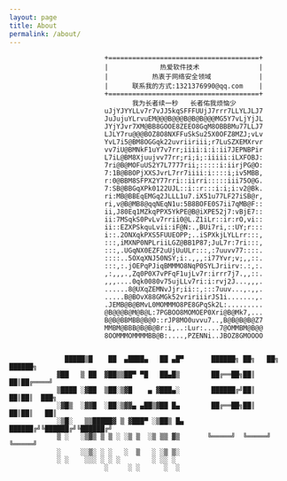 ```yaml
---
layout: page
title: About
permalink: /about/
---
```


                            +======================================+
                            |             热爱软件技术               |
                            |           热衷于网络安全领域            |    
                            |      联系我的方式:1321376990@qq.com    |
                            +======================================+
                                   我为长者续一秒   长者佑我烦恼少
                            uJjYJYYLLv7r7vJJ5kqSFFFUUjJ7rrr7LLYLJLJ7
                            JuJujuYLrvuEM@@@B@@@B@B@B@@@MG5Y7vLjYjJL
                            JYjYJvr7XM@BB8GOOE8ZEEO8GqM8OBBBMu77LLJ7
                            LJLY7ru@@@BOZ8O8NXFFuSkSu25X0OFZ8MZJ;vLv
                            YvL7i5@BM8OGGqk22uvriiriii;r7LuSZXEMXrvr
                            vv7iU@BMNkF1uY7v7rr;iiii:i:i:ii7JEPNBPir
                            L7iL@BM8Xjuujvv77rr;ri;i;:iiiii:iLXFOBJ:
                            7ri@B@MOFuUS2Y7L7777rii;:::::i:iirjPG@O:
                            7:1B@BBOPjXXSJvrL7rr7iiii:i::::i;iv5MBB,
                            r:0@BBM8SFPX2Y77rri::iirri:::::iii75O@G.
                            7:SB@BBGqXPk0122UJL::i::r:::i:i;i:v2@Bk.
                            ri:MB@BBEqEMGq2JLLL1u7.iX51u77LF27iSB@r,
                            ri,v@B@MB8@qqNEqN1u:5B8BOFE0S7ii7qMB@F::
                            ii,J80Eq1MZkqPPX5YkPE@B@iXPE52j7:vBjE7::
                            ii:7MSqkS0PvLv7rrii0@L.Z1iLr::ir:rO,vi::
                            ii::EZXPSkquLvii:iF@N:.,BUi7ri,::UY;r:::
                            i::.2ONXqkPXS5FUUEOPP;..iSPXkjLYLLrr:::,
                            :::,iMXNP0NPLriiLGZ@BB1P87;JuL7r:7ri:::,
                            :::,.UGqNX0EZF2uUjUuULr:::,:7uuvv77::::.
                            ::::..5OXqXNJ50NSY;i:.,,,:i77Yvr;v;,,::.
                            :::,:.jOEPqPJiqBMMMO8NqP0SYLJriirv:.:,:.
                            ,:,,,.,Zq0P0X7vPFqF1ujLv7r:irrr7j7.,,::.
                            ,,,....0qk0080v75ujLLv7ri:i:rvj2J...,,,.
                            ......8@UXqZEMNvJjr;ii::,:::7uuv...,.,,.
                            .....B@BOvX88GMGk52vririiirJS1i.......,.
                            .JEMB@B@BMvL0MOMMMO8PE8GPqSk2L:.........
                            @B@@@B@M@B@L:7PGBOO8MOMOEP0Xri@B@Mk7,...
                            B@B@BBMBB@B@0::rJP8MO0uvvu7..,B@B@B@B@Z7
                            MMBM@BBB@B@B@Br:i,..:Lur:....7@OMMBM@B@@
                            8OOMMMOMMMMBB@B:....,PZENNi..JBOZ8GMOOOO

                
                  █████▒█    ██  ▄████▄   ██ ▄█▀       ██████╗ ██╗   ██╗ ██████╗
                ▓██   ▒ ██  ▓██▒▒██▀ ▀█   ██▄█▒        ██╔══██╗██║   ██║██╔════╝
                ▒████ ░▓██  ▒██░▒▓█    ▄ ▓███▄░        ██████╔╝██║   ██║██║  ███╗
                ░▓█▒  ░▓▓█  ░██░▒▓▓▄ ▄██▒▓██ █▄        ██╔══██╗██║   ██║██║   ██║
                ░▒█░   ▒▒█████▓ ▒ ▓███▀ ░▒██▒ █▄       ██████╔╝╚██████╔╝╚██████╔╝
                ▒ ░   ░▒▓▒ ▒ ▒ ░ ░▒ ▒  ░▒ ▒▒ ▓▒       ╚═════╝  ╚═════╝  ╚═════╝
                ░     ░░▒░ ░ ░   ░  ▒   ░ ░▒ ▒░
                ░ ░    ░░░ ░ ░ ░        ░ ░░ ░
                            ░     ░ ░      ░  ░


[jekyll-paper]: https://github.com/ghosind/Jekyll-Paper
[jekyll-paper-github]: https://github.com/ghosind/Jekyll-Paper-Github
[jekyll-paper-issues]: https://github.com/ghosind/Jekyll-Paper/issues
[jekyll-paper-github-issues]: https://github.com/ghosind/Jekyll-Paper-Github/issues